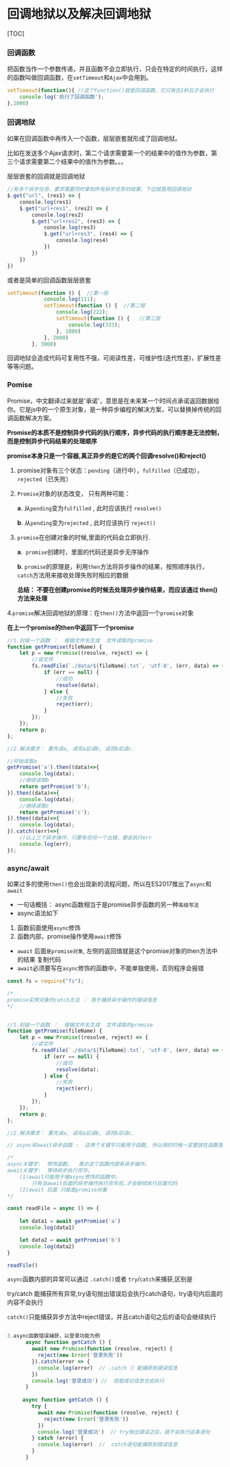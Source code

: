 # 回调地狱以及解决回调地狱



[TOC]

### 回调函数

把函数当作一个参数传递，并且函数不会立即执行，只会在特定的时间执行，这样的函数叫做回调函数，在`setTimeout`和`Ajax`中会用到。

```js
setTimeout(function(){ //这个function()就是回调函数，它只有在1秒后才会执行 
    console.log('执行了回调函数'); 
},1000)
```



### 回调地狱

如果在回调函数中再传入一个函数，层层嵌套就形成了回调地狱。

比如在发送多个Ajax请求时，第二个请求需要第一个的结果中的值作为参数，第三个请求需要第二个结果中的值作为参数。。。

层层嵌套的回调就是回调地狱

```js
//有多个异步任务，要求需要同时拿到所有异步任务的结果，下边就是用回调地狱
$.get("url", (res1) => {
    conosle.log(res1)
    $.get("url+res1", (res2) => {
        conosle.log(res2)
        $.get("url+res2", (res3) => {
            conosle.log(res3)
            $.get("url+res3", (res4) => {
                conosle.log(res4)
            })
        })
    })
})
```

或者是简单的回调函数层层嵌套

```js
setTimeout(function () {  //第一层
            console.log(111);
            setTimeout(function () {  //第二程
                console.log(222);
                setTimeout(function () {   //第三层
                    console.log(333);
                }, 1000)
            }, 2000)
        }, 3000)
```

回调地狱会造成代码可复用性不强，可阅读性差，可维护性(迭代性差)，扩展性差等等问题。

### Pomise

Promise，中文翻译过来就是'承诺'，意思是在未来某一个时间点承诺返回数据给你。它是js中的一个原生对象，是一种异步编程的解决方案，可以替换掉传统的回调函数解决方案。

**Promise的本质不是控制异步代码的执行顺序，异步代码的执行顺序是无法控制，而是控制异步代码结果的处理顺序**

**promise本身只是一个容器,真正异步的是它的两个回调resolve()和reject()**

1. promise对象有三个状态：`pending`（进行中），`fulfilled`（已成功），`rejected`（已失败）

2. `Promise`对象的状态改变， 只有两种可能：

   **a**. 从`pending`变为`fulfilled` , 此时应该执行 `resolve()`

   **b**. 从`pending`变为`rejected` , 此时应该执行 `reject()`

3. `promise`在创建对象的时候,里面的代码会立即执行.

   **a**.` promise`创建时，里面的代码还是异步无序操作

   **b**. `promise`的原理是，利用`then`方法将异步操作的结果，按照顺序执行，`catch`方法用来接收处理失败时相应的数据

   **总结： 不要在创建promise的时候去处理异步操作结果，而应该通过 then() 方法来处理**

4.`promise`解决回调地狱的原理：在`then()`方法中返回一个`promise`对象

**在上一个promise的then中返回下一个promise**

```js
//1.封装一个函数 ：  根据文件名生成  文件读取的promise
function getPromise(fileName) {
    let p = new Promise((resolve, reject) => {
        //读文件
        fs.readFile(`./data/${fileName}.txt`, 'utf-8', (err, data) => {
            if (err == null) {
                //成功
                resolve(data);
            } else {
                //失败
                reject(err);
            }
        });
    });
    return p;
};

//2.解决需求： 要先读a, 读完a后读b, 读完b后读c.

//开始读取a
getPromise('a').then((data)=>{
    console.log(data);
    //继续读取b
    return getPromise('b');
}).then((data)=>{
    console.log(data);
    //继续读取c
    return getPromise('c');
}).then((data)=>{
    console.log(data);
}).catch((err)=>{
    //以上三个异步操作，只要有任何一个出错，都会执行err
    console.log(err);
});
```

### async/await

如果过多的使用`then()`也会出现新的流程问题，所以在ES2017推出了`async`和`await`

- 一句话概括： async函数相当于是promise异步函数的另一种`高级写法`
- async语法如下

1. 函数前面使用`async`修饰
2. 函数内部，promise操作使用`await`修饰

-   `await` 后面`是promise对象`, 左侧的返回值就是这个promise对象的then方法中的结果
复制代码
-   `await`必须要写在`async`修饰的函数中，不能单独使用，否则程序会报错

```js
const fs = require("fs");

/* 
promise实例对象的catch方法 ： 用于捕获异步操作的错误信息
*/


//1.封装一个函数 ：  根据文件名生成  文件读取的promise
function getPromise(fileName) {
    let p = new Promise((resolve, reject) => {
        //读文件
        fs.readFile(`./data/${fileName}.txt`, 'utf-8', (err, data) => {
            if (err == null) {
                //成功
                resolve(data);
            } else {
                //失败
                reject(err);
            }
        });
    });
    return p;
};

//2.解决需求： 要先读a, 读完a后读b, 读完b后读c.

// async和await异步函数 :  这两个关键字只能用于函数, 所以用的时候一定要放在函数里面用

/* 
async关键字:  修饰函数。  表示这个函数内部有异步操作。 
await关键字:  等待异步执行完毕。
    (1)await只能用于被async修饰的函数中。  
        只有当await后面的异步操作执行完毕后,才会继续执行后面代码
    (2)await 后面 只能是promise对象
*/

const readFile = async () => {
    
    let data1 = await getPromise('a')
    console.log(data1)

    let data2 = await getPromise('b')
    console.log(data2)
}

readFile()

```

`async`函数内部的异常可以通过 `.catch()`或者 `try`/`catch`来捕获,区别是

try/catch 能捕获所有异常,try语句抛出错误后会执行catch语句，try语句内后面的内容不会执行

`catch()`只能捕获异步方法中reject错误，并且catch语句之后的语句会继续执行

```js

3.async函数错误捕获，以登录功能为例
      async function getCatch () {
        await new Promise(function (resolve, reject) {
          reject(new Error('登录失败'))
        }).catch(error => {
          console.log(error)  // .catch（）能捕获到错误信息
        })
        console.log('登录成功') //  但是成功信息也会执行
      }
      
     async function getCatch () {
        try {
          await new Promise(function (resolve, reject) {
            reject(new Error('登录失败'))
          })
          console.log('登录成功')  // try抛出错误之后，就不会执行这条语句
        } catch (error) {
          console.log(error)  //  catch语句能捕获到错误信息
        }
      }
```

